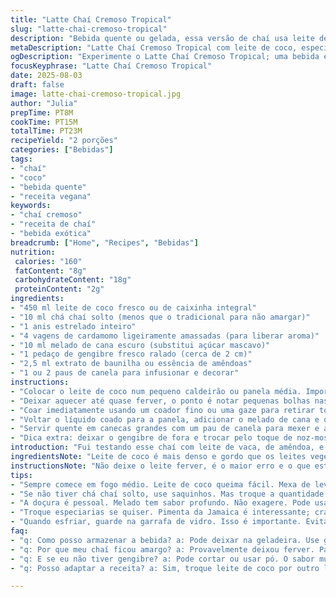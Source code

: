 ```yaml
---
title: "Latte Chaí Cremoso Tropical"
slug: "latte-chai-cremoso-tropical"
description: "Bebida quente ou gelada, essa versão de chaí usa leite de coco e canela em pau, com especiarias clássicas como cardamomo e anis estrelado. Doce na medida com melado de cana, uma pitada de baunilha e uma dose a mais de gengibre ralado para esquentar o paladar. Infusão lenta para extrair os aromas sem ferver, depois coagem para um líquido aveludado. Pode virar drink refrescante na geladeira, ideal para qualquer estação. Sem glúten, sem ovo, sem castanhas, vegetariano e cheio de personalidade."
metaDescription: "Latte Chaí Cremoso Tropical com leite de coco, especiarias e melado; bebida quente ou gelada para qualquer estação."
ogDescription: "Experimente o Latte Chaí Cremoso Tropical; uma bebida envolvente e cheia de sabor, perfeita para aquecer ou refrescar."
focusKeyphrase: "Latte Chaí Cremoso Tropical"
date: 2025-08-03
draft: false
image: latte-chai-cremoso-tropical.jpg
author: "Julia"
prepTime: PT8M
cookTime: PT15M
totalTime: PT23M
recipeYield: "2 porções"
categories: ["Bebidas"]
tags:
- "chaí"
- "coco"
- "bebida quente"
- "receita vegana"
keywords:
- "chaí cremoso"
- "receita de chaí"
- "bebida exótica"
breadcrumb: ["Home", "Recipes", "Bebidas"]
nutrition: 
 calories: "160"
 fatContent: "8g"
 carbohydrateContent: "18g"
 proteinContent: "2g"
ingredients:
- "450 ml leite de coco fresco ou de caixinha integral"
- "10 ml chá chaí solto (menos que o tradicional para não amargar)"
- "1 anis estrelado inteiro"
- "4 vagens de cardamomo ligeiramente amassadas (para liberar aroma)"
- "10 ml melado de cana escuro (substitui açúcar mascavo)"
- "1 pedaço de gengibre fresco ralado (cerca de 2 cm)"
- "2,5 ml extrato de baunilha ou essência de amêndoas"
- "1 ou 2 paus de canela para infusionar e decorar"
instructions:
- "Colocar o leite de coco num pequeno caldeirão ou panela média. Importante: não usar fogo alto, começa em fogo médio para não queimar leite que é mais sensível que o leite de vaca. Adicionar o chá chaí, anis estrelado, cardamomos e o gengibre ralado. Mexer suavemente para incorporar as especiarias sem perder aroma."
- "Deixar aquecer até quase ferver, o ponto é notar pequenas bolhas nas bordas e o aroma que começa a subir. Este momento é crucial, passa disso amarga ou cozinha demais. Mexa de vez em quando durante cerca de 15 minutos para extrair sabor, mas desligue logo que ainda estiver cremoso e aromático."
- "Coar imediatamente usando um coador fino ou uma gaze para retirar todas as folhas, sementes e gengibre. Isso evita que o chaí fique amargo e deixa o latte com textura lisa e cor dourada, com aspecto aveludado."
- "Voltar o líquido coado para a panela, adicionar o melado de cana e o extrato de baunilha. Mexer em fogo baixo para dissolver o melado sem queimar, uns 2 minutos. Prove e ajuste a doçura. Gosto pessoal mudo, pode ser menos melado, ou usar açúcar demerara claro."
- "Servir quente em canecas grandes com um pau de canela para mexer e aromatizar, ideal para dias frios. Ou deixar esfriar, transferir para garrafa tampa, refrigerar por pelo menos 2 horas e servir com gelo, fica um refresco exótico e saboroso para os dias mais quentes."
- "Dica extra: deixar o gengibre de fora e trocar pelo toque de noz-moscada ralada na hora para perfumar diferente. Para versão vegana, ok leite de coco; para versão mais cremosa, misturar metade leite de coco com leite integral comum. Evitar alta temperatura para não talhar o leite."
introduction: "Fui testando esse chaí com leite de vaca, de amêndoa, e sempre ficava meio estranho: ou amargo, ou ralo demais. Até que um dia tentei leite de coco, mais denso, com aroma suave. Aí encaixou. Mas não dava para simplesmente jogar tudo junto e ferver - acaba tirando o frescor das especiarias. O lance é aquecer a mistura devagar, quase fazendo um chá tipo banho-maria na própria panela, olhando sempre para o vapor que sobe e o cheiro que inunda a cozinha. Quando começa a perfumar, é hora de passar pela peneira para parar o cozimento. Depois, adoçar com melado, que tem aquele amarguinho doce diferente do açúcar mascavo. Com gengibre fresco ralado, ganha uma energia extra, que me lembra tardes com chimarrão e um toque tropical. A dica para quem não tem chai em folhas: pode usar saquinho de chá pronto, mas aí reduzir a quantidade e acompanhar de perto para não virar borra amarga. Já fiz de tudo aqui, mas aprendi que respeitar o tempo e observar textura e aroma é o segredo. Se quer quente ou frio, muda o tom, mas o processo é o mesmo - aromas apurando. Já botei canela no final para decorar, e também ferva tudo, mas queima o leite e estraga o leite de coco. Nunca mais."
ingredientsNote: "Leite de coco é mais denso e gordo que os leites vegetais comuns, por isso mantém o chaí cremoso e com corpo. Não pule o vyco ou coador fino, especiarias ficam grudadas e amargam se deixadas dentro. Melado tem sabor mais profundo que açúcar comum; substitui bem açúcar mascavo, mas cuidado para não exagerar a doçura e esconder especiarias. Anis estrelado e cardamomo são clássicos, mas troque anis por semente de funcho para versão mais delicada. Gengibre fresco faz total diferença - adiciona frescor picante que corta a doçura. Se usando extrato de baunilha, escolha de boa qualidade porque essência industrializada pode virar coisa doce demais e artificial. Canela em pau pode ir para dentro do leite durante a infusão para dar sabor extra, ou só decorar a bebida naquele efeito visual e aroma na hora de beber."
instructionsNote: "Não deixe o leite ferver, é o maior erro e o que estraga o chaí: sabores amargos aparecem e leite de coco pode talhar. Mexa raro, apenas para espalhar o calor e ajudar especiarias a infundir. Coagem controla o ponto final de sabor e a textura, evita que fique arenoso. Doce no ponto de melado no fogo baixo é simples, mas requer atenção para não caramelizar demais. Se quiser gelado, faça o processo todo, depois deixe esfriar antes de refrigerar para não formar aquela película estranha no topo. Use garrafa de vidro com tampa para conservar aroma no frio. Troque especiarias na infusão para variar: pimenta da Jamaica, cravo ou noz-moscada dão jeitos diferentes à bebida. O tempo não é regra, depende da potência do fogo, do chá, do leite. Use o cheiro e o sutil crepitar na borda da panela como seu guia para desligar."
tips:
- "Sempre comece em fogo médio. Leite de coco queima fácil. Mexa de leve. Não deixe ferver. Pequenas bolhas nas bordas são boas. Preste atenção no aroma."
- "Se não tiver chá chaí solto, use saquinhos. Mas troque a quantidade. Menos chá, mais cuidado. Para não amargar, fica de olho."
- "A doçura é pessoal. Melado tem sabor profundo. Não exagere. Pode usar açúcar demerara, mas o sabor é diferente. Ajuste na hora da prova."
- "Troque especiarias se quiser. Pimenta da Jamaica é interessante; cravo também. Noz-moscada pode dar um charme especial. Faça experiências."
- "Quando esfriar, guarde na garrafa de vidro. Isso é importante. Evita peles estranhas. O aroma vai ficar melhor. E pode durar mais."
faq:
- "q: Como posso armazenar a bebida? a: Pode deixar na geladeira. Use garrafa de vidro ou jarra. Não deixe muito tempo. O gosto altera."
- "q: Por que meu chaí ficou amargo? a: Provavelmente deixou ferver. Paciência. Não queime o leite e não deixe especiarias demais. A coagem é essencial."
- "q: E se eu não tiver gengibre? a: Pode cortar ou usar pó. O sabor muda. Fica sem aquele frescor, mas a essência do chaí ainda aparece."
- "q: Posso adaptar a receita? a: Sim, troque leite de coco por outro leite. Não fica igual, mas funciona. E ajuste especiarias conforme seu gosto."

---
```

